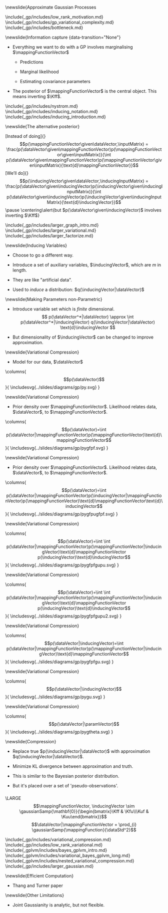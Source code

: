 \newslide{Approximate Gaussian Processes


\include{_gp/includes/low_rank_motivation.md}
\include{_gp/includes/gp_variational_complexity.md}
\include{_gp/includes/bottleneck.md}

\newslide{Information capture {data-transition="None"}

-   Everything we want to do with a GP involves marginalising
$\mappingFunctionVector$

    -   Predictions

    -   Marginal likelihood

    -   Estimating covariance parameters

-   The posterior of $\mappingFunctionVector$ is the central object. This
means inverting $\Kff$.

\include{_gp/includes/nystrom.md}
\include{_gp/includes/inducing_notation.md}
\include{_gp/includes/inducing_introduction.md}

\newslide{The alternative posterior}

[Instead of doing]{}
$$p(\mappingFunctionVector\given\dataVector,\inputMatrix) = \frac{p(\dataVector\given\mappingFunctionVector)p(\mappingFunctionVector\given\inputMatrix)}{\int p(\dataVector\given\mappingFunctionVector)p(\mappingFunctionVector\given\inputMatrix){\text{d}\mappingFunctionVector}}$$
[We’ll do]{}
$$p(\inducingVector\given\dataVector,\inducingInputMatrix) = \frac{p(\dataVector\given\inducingVector)p(\inducingVector\given\inducingInputMatrix)}{\int p(\dataVector\given\inducingVector)p(\inducingVector\given\inducingInputMatrix){\text{d}\inducingVector}}$$
\pause
\centering\alert{but $p(\dataVector\given\inducingVector)$ involves inverting $\Kff$}

<!--Flexible Parametric Approximation-->

\include{_gp/includes/larger_graph_intro.md}
\include{_gp/includes/larger_variational.md}
\include{_gp/includes/larger_factorize.md}

\newslide{Inducing Variables}

* Choose to go a different way.

* Introduce a set of auxiliary variables, $\inducingVector$, which are $m$ in length.

* They are like "artificial data".

* Used to *induce* a distribution: $q(\inducingVector|\dataVector)$

\newslide{Making Parameters non-Parametric}

* Introduce variable set which is *finite* dimensional.
$$
p(\dataVector^*|\dataVector) \approx \int p(\dataVector^*|\inducingVector) q(\inducingVector|\dataVector) \text{d}\inducingVector
$$

* But dimensionality of $\inducingVector$ can be changed to improve approximation.

\newslide{Variational Compression}

* Model for our data, $\dataVector$

\columns{
$$p(\dataVector)$$
}{
\includesvg{../slides/diagrams/gp/py.svg}
}

\newslide{Variational Compression}

* Prior density over $\mappingFunctionVector$. Likelihood relates data, $\dataVector$, to $\mappingFunctionVector$.

\columns{
$$p(\dataVector)=\int p(\dataVector|\mappingFunctionVector)p(\mappingFunctionVector)\text{d}\mappingFunctionVector$$
}{
\includesvg{../slides/diagrams/gp/pygfpf.svg}
}

\newslide{Variational Compression}

* Prior density over $\mappingFunctionVector$. Likelihood relates data, $\dataVector$, to $\mappingFunctionVector$.

\columns{
$$p(\dataVector)=\int p(\dataVector|\mappingFunctionVector)p(\inducingVector|\mappingFunctionVector)p(\mappingFunctionVector)\text{d}\mappingFunctionVector\text{d}\inducingVector$$
}{
\includesvg{../slides/diagrams/gp/pygfpugfpf.svg}
}

\newslide{Variational Compression}

\columns{
$$p(\dataVector)=\int \int p(\dataVector|\mappingFunctionVector)p(\mappingFunctionVector|\inducingVector)\text{d}\mappingFunctionVector p(\inducingVector)\text{d}\inducingVector$$
}{
\includesvg{../slides/diagrams/gp/pygfpfgupu.svg}
}

\newslide{Variational Compression}

\columns{
$$p(\dataVector)=\int \int p(\dataVector|\mappingFunctionVector)p(\mappingFunctionVector|\inducingVector)\text{d}\mappingFunctionVector p(\inducingVector)\text{d}\inducingVector$$
}{
\includesvg{../slides/diagrams/gp/pygfpfgupu2.svg}
}

\newslide{Variational Compression}

\columns{
$$p(\dataVector|\inducingVector)=\int p(\dataVector|\mappingFunctionVector)p(\mappingFunctionVector|\inducingVector)\text{d}\mappingFunctionVector$$
}{
\includesvg{../slides/diagrams/gp/pygfpfgu.svg}
}

\newslide{Variational Compression}

\columns{
$$p(\dataVector|\inducingVector)$$
}{
\includesvg{../slides/diagrams/gp/pygu.svg}
}

\newslide{Variational Compression}

\columns{
$$p(\dataVector|\paramVector)$$
}{
\includesvg{../slides/diagrams/gp/pygtheta.svg}
}

\newslide{Compression}

* Replace true $p(\inducingVector|\dataVector)$ with approximation $q(\inducingVector|\dataVector)$.

* Minimize KL divergence between approximation and truth.

* This is similar to the Bayesian posterior distribution.

* But it's placed over a set of 'pseudo-observations'.


###

\LARGE$$\mappingFunctionVector, \inducingVector \sim \gaussianSamp{\mathbf{0}}{\begin{bmatrix}\Kff & \Kfu\\\Kuf & \Kuu\end{bmatrix}}$$
$$\dataVector|\mappingFunctionVector = \prod_{i} \gaussianSamp{\mappingFunction}{\dataStd^2}$$

<!--Variational Compression-->

\include{_gp/includes/variational_compression.md}
\include{_gp/includes/low_rank_variational.md}
\include{_gplvm/includes/bayes_gplvm_intro.md}
\include{_gplvm/includes/variational_bayes_gplvm_long.md}
\include{_gplvm/includes/nested_variational_compression.md}
\include{_gp/includes/larger_gaussian.md}

\newslide{Efficient Computation}

* Thang and Turner paper

\newslide{Other Limitations}

* Joint Gaussianity is analytic, but not flexible.


